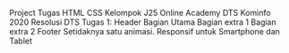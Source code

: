 Project Tugas HTML CSS Kelompok J25 Online Academy DTS Kominfo 2020
Resolusi DTS Tugas 1:
Header
Bagian Utama
Bagian extra 1
Bagian extra 2
Footer
Setidaknya satu animasi.
Responsif untuk Smartphone dan Tablet
